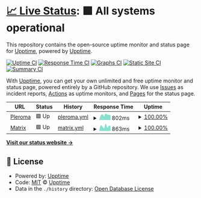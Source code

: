 # [📈 Live Status](https://status.eientei.org): <!--live status--> **🟩 All systems operational**

This repository contains the open-source uptime monitor and status page for [Upptime](https://upptime.js.org), powered by [Upptime](https://github.com/upptime/upptime).

[![Uptime CI](https://github.com/eientei/status/workflows/Uptime%20CI/badge.svg)](https://github.com/eientei/status/actions?query=workflow%3A%22Uptime+CI%22)
[![Response Time CI](https://github.com/eientei/status/workflows/Response%20Time%20CI/badge.svg)](https://github.com/eientei/status/actions?query=workflow%3A%22Response+Time+CI%22)
[![Graphs CI](https://github.com/eientei/status/workflows/Graphs%20CI/badge.svg)](https://github.com/eientei/status/actions?query=workflow%3A%22Graphs+CI%22)
[![Static Site CI](https://github.com/eientei/status/workflows/Static%20Site%20CI/badge.svg)](https://github.com/eientei/status/actions?query=workflow%3A%22Static+Site+CI%22)
[![Summary CI](https://github.com/eientei/status/workflows/Summary%20CI/badge.svg)](https://github.com/eientei/status/actions?query=workflow%3A%22Summary+CI%22)

With [Upptime](https://upptime.js.org), you can get your own unlimited and free uptime monitor and status page, powered entirely by a GitHub repository. We use [Issues](https://github.com/upptime/upptime/issues) as incident reports, [Actions](https://github.com/eientei/status/actions) as uptime monitors, and [Pages](https://status.eientei.org) for the status page.

<!--start: status pages-->
<!-- This summary is generated by Upptime (https://github.com/upptime/upptime) -->
<!-- Do not edit this manually, your changes will be overwritten -->
<!-- prettier-ignore -->
| URL | Status | History | Response Time | Uptime |
| --- | ------ | ------- | ------------- | ------ |
| <img alt="" src="https://favicons.githubusercontent.com/eientei.org" height="13"> [Pleroma](https://eientei.org) | 🟩 Up | [pleroma.yml](https://github.com/eientei/status/commits/HEAD/history/pleroma.yml) | <details><summary><img alt="Response time graph" src="./graphs/pleroma/response-time-week.png" height="20"> 802ms</summary><br><a href="https://status.eientei.org/history/pleroma"><img alt="Response time 828" src="https://img.shields.io/endpoint?url=https%3A%2F%2Fraw.githubusercontent.com%2Feientei%2Fstatus%2FHEAD%2Fapi%2Fpleroma%2Fresponse-time.json"></a><br><a href="https://status.eientei.org/history/pleroma"><img alt="24-hour response time 755" src="https://img.shields.io/endpoint?url=https%3A%2F%2Fraw.githubusercontent.com%2Feientei%2Fstatus%2FHEAD%2Fapi%2Fpleroma%2Fresponse-time-day.json"></a><br><a href="https://status.eientei.org/history/pleroma"><img alt="7-day response time 802" src="https://img.shields.io/endpoint?url=https%3A%2F%2Fraw.githubusercontent.com%2Feientei%2Fstatus%2FHEAD%2Fapi%2Fpleroma%2Fresponse-time-week.json"></a><br><a href="https://status.eientei.org/history/pleroma"><img alt="30-day response time 824" src="https://img.shields.io/endpoint?url=https%3A%2F%2Fraw.githubusercontent.com%2Feientei%2Fstatus%2FHEAD%2Fapi%2Fpleroma%2Fresponse-time-month.json"></a><br><a href="https://status.eientei.org/history/pleroma"><img alt="1-year response time 828" src="https://img.shields.io/endpoint?url=https%3A%2F%2Fraw.githubusercontent.com%2Feientei%2Fstatus%2FHEAD%2Fapi%2Fpleroma%2Fresponse-time-year.json"></a></details> | <details><summary><a href="https://status.eientei.org/history/pleroma">100.00%</a></summary><a href="https://status.eientei.org/history/pleroma"><img alt="All-time uptime 100.00%" src="https://img.shields.io/endpoint?url=https%3A%2F%2Fraw.githubusercontent.com%2Feientei%2Fstatus%2FHEAD%2Fapi%2Fpleroma%2Fuptime.json"></a><br><a href="https://status.eientei.org/history/pleroma"><img alt="24-hour uptime 100.00%" src="https://img.shields.io/endpoint?url=https%3A%2F%2Fraw.githubusercontent.com%2Feientei%2Fstatus%2FHEAD%2Fapi%2Fpleroma%2Fuptime-day.json"></a><br><a href="https://status.eientei.org/history/pleroma"><img alt="7-day uptime 100.00%" src="https://img.shields.io/endpoint?url=https%3A%2F%2Fraw.githubusercontent.com%2Feientei%2Fstatus%2FHEAD%2Fapi%2Fpleroma%2Fuptime-week.json"></a><br><a href="https://status.eientei.org/history/pleroma"><img alt="30-day uptime 100.00%" src="https://img.shields.io/endpoint?url=https%3A%2F%2Fraw.githubusercontent.com%2Feientei%2Fstatus%2FHEAD%2Fapi%2Fpleroma%2Fuptime-month.json"></a><br><a href="https://status.eientei.org/history/pleroma"><img alt="1-year uptime 100.00%" src="https://img.shields.io/endpoint?url=https%3A%2F%2Fraw.githubusercontent.com%2Feientei%2Fstatus%2FHEAD%2Fapi%2Fpleroma%2Fuptime-year.json"></a></details>
| <img alt="" src="https://favicons.githubusercontent.com/matrix.eientei.org" height="13"> [Matrix](https://matrix.eientei.org) | 🟩 Up | [matrix.yml](https://github.com/eientei/status/commits/HEAD/history/matrix.yml) | <details><summary><img alt="Response time graph" src="./graphs/matrix/response-time-week.png" height="20"> 863ms</summary><br><a href="https://status.eientei.org/history/matrix"><img alt="Response time 792" src="https://img.shields.io/endpoint?url=https%3A%2F%2Fraw.githubusercontent.com%2Feientei%2Fstatus%2FHEAD%2Fapi%2Fmatrix%2Fresponse-time.json"></a><br><a href="https://status.eientei.org/history/matrix"><img alt="24-hour response time 929" src="https://img.shields.io/endpoint?url=https%3A%2F%2Fraw.githubusercontent.com%2Feientei%2Fstatus%2FHEAD%2Fapi%2Fmatrix%2Fresponse-time-day.json"></a><br><a href="https://status.eientei.org/history/matrix"><img alt="7-day response time 863" src="https://img.shields.io/endpoint?url=https%3A%2F%2Fraw.githubusercontent.com%2Feientei%2Fstatus%2FHEAD%2Fapi%2Fmatrix%2Fresponse-time-week.json"></a><br><a href="https://status.eientei.org/history/matrix"><img alt="30-day response time 750" src="https://img.shields.io/endpoint?url=https%3A%2F%2Fraw.githubusercontent.com%2Feientei%2Fstatus%2FHEAD%2Fapi%2Fmatrix%2Fresponse-time-month.json"></a><br><a href="https://status.eientei.org/history/matrix"><img alt="1-year response time 792" src="https://img.shields.io/endpoint?url=https%3A%2F%2Fraw.githubusercontent.com%2Feientei%2Fstatus%2FHEAD%2Fapi%2Fmatrix%2Fresponse-time-year.json"></a></details> | <details><summary><a href="https://status.eientei.org/history/matrix">100.00%</a></summary><a href="https://status.eientei.org/history/matrix"><img alt="All-time uptime 100.00%" src="https://img.shields.io/endpoint?url=https%3A%2F%2Fraw.githubusercontent.com%2Feientei%2Fstatus%2FHEAD%2Fapi%2Fmatrix%2Fuptime.json"></a><br><a href="https://status.eientei.org/history/matrix"><img alt="24-hour uptime 100.00%" src="https://img.shields.io/endpoint?url=https%3A%2F%2Fraw.githubusercontent.com%2Feientei%2Fstatus%2FHEAD%2Fapi%2Fmatrix%2Fuptime-day.json"></a><br><a href="https://status.eientei.org/history/matrix"><img alt="7-day uptime 100.00%" src="https://img.shields.io/endpoint?url=https%3A%2F%2Fraw.githubusercontent.com%2Feientei%2Fstatus%2FHEAD%2Fapi%2Fmatrix%2Fuptime-week.json"></a><br><a href="https://status.eientei.org/history/matrix"><img alt="30-day uptime 100.00%" src="https://img.shields.io/endpoint?url=https%3A%2F%2Fraw.githubusercontent.com%2Feientei%2Fstatus%2FHEAD%2Fapi%2Fmatrix%2Fuptime-month.json"></a><br><a href="https://status.eientei.org/history/matrix"><img alt="1-year uptime 100.00%" src="https://img.shields.io/endpoint?url=https%3A%2F%2Fraw.githubusercontent.com%2Feientei%2Fstatus%2FHEAD%2Fapi%2Fmatrix%2Fuptime-year.json"></a></details>

<!--end: status pages-->

[**Visit our status website →**](https://status.eientei.org)

## 📄 License

- Powered by: [Upptime](https://github.com/upptime/upptime)
- Code: [MIT](./LICENSE) © [Upptime](https://upptime.js.org)
- Data in the `./history` directory: [Open Database License](https://opendatacommons.org/licenses/odbl/1-0/)
